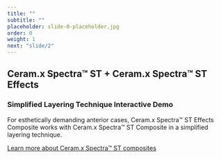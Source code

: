 ```yaml
---
title: ""
subtitle: ""
placeholder: slide-0-placeholder.jpg
order: 0
weight: 1
next: "slide/2"
---
```

<h2 class="gotham ds-blue">Ceram.x Spectra<span class="ent-reg">™</span> ST + Ceram.x Spectra<span class="ent-reg">™</span> ST Effects</h2>
<h3 class="gotham">Simplified Layering Technique Interactive Demo</h3>
For esthetically demanding anterior cases, Ceram.x Spectra<span class="super">™</span> ST Effects Composite works with Ceram.x Spectra<span class="super">™</span> ST Composite in a simplified layering technique.

<a class="ds-blue" target="_blank" href="https://www.dentsplysirona.com/en/explore/restorative/ceram-x-spectra-st-family/ceramx-spectra-st-effects.html">Learn more about Ceram.x Spectra<span class="ent-reg link-underline">™</span> ST composites</a>
<!--more-->
